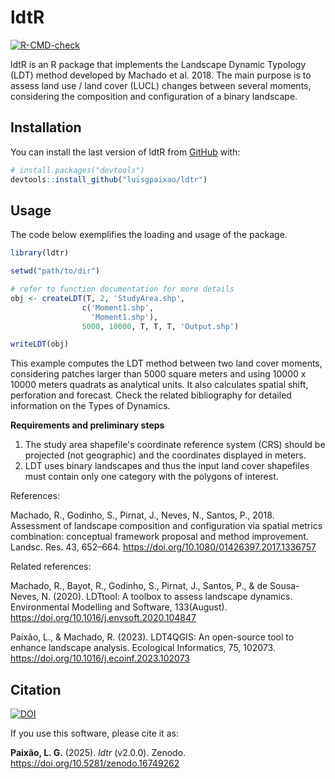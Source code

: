 # ldtR

[![R-CMD-check](https://github.com/luisgpaixao/ldtr/actions/workflows/R-CMD-check.yml/badge.svg)](https://github.com/luisgpaixao/ldtr/actions/workflows/R-CMD-check.yml)

ldtR is an R package that implements the Landscape Dynamic Typology (LDT) method developed by Machado et al. 2018. The main purpose is to assess land use / land cover (LUCL) changes between several moments, considering the composition and configuration of a binary landscape.


## Installation

You can install the last version of ldtR from
[GitHub](https://github.com/) with:

``` r
# install.packages("devtools")
devtools::install_github("luisgpaixao/ldtr")
```

## Usage

The code below exemplifies the loading and usage of the package.

``` r
library(ldtr)

setwd("path/to/dir")

# refer to function documentation for more details
obj <- createLDT(T, 2, 'StudyArea.shp',
                c('Moment1.shp',
                  'Moment1.shp'),
                5000, 10000, T, T, T, 'Output.shp')

writeLDT(obj)

```
This example computes the LDT method between two land cover moments, considering patches larger than 5000 square meters and using 10000 x 10000 meters quadrats as analytical units. It also calculates spatial shift, perforation and forecast.
Check the related bibliography for detailed information on the Types of Dynamics.

**Requirements and preliminary steps**

1. The study area shapefile's coordinate reference system (CRS) should be projected (not geographic) and the coordinates displayed in meters.
2. LDT uses binary landscapes and thus the input land cover shapefiles must contain only one category with the polygons of interest.

References:

Machado, R., Godinho, S., Pirnat, J., Neves, N., Santos, P., 2018. Assessment of landscape composition and configuration via spatial metrics combination: conceptual framework proposal and method improvement. Landsc. Res. 43, 652–664. https://doi.org/10.1080/01426397.2017.1336757

Related references:

Machado, R., Bayot, R., Godinho, S., Pirnat, J., Santos, P., & de Sousa-Neves, N. (2020). LDTtool: A toolbox to assess landscape dynamics. Environmental Modelling and Software, 133(August). https://doi.org/10.1016/j.envsoft.2020.104847

Paixão, L., & Machado, R. (2023). LDT4QGIS: An open-source tool to enhance landscape analysis. Ecological Informatics, 75, 102073. https://doi.org/10.1016/j.ecoinf.2023.102073


## Citation

[![DOI](https://zenodo.org/badge/DOI/10.5281/zenodo.16749262.svg)](https://doi.org/10.5281/zenodo.16749262)

If you use this software, please cite it as:

**Paixão, L. G.** (2025). *ldtr* (v2.0.0). Zenodo. https://doi.org/10.5281/zenodo.16749262
